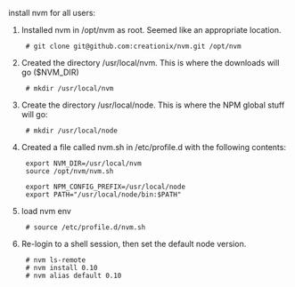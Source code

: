install nvm for all users:

1. Installed nvm in /opt/nvm as root. Seemed like an appropriate location.
  
        # git clone git@github.com:creationix/nvm.git /opt/nvm
  
2. Created the directory /usr/local/nvm. This is where the downloads will go ($NVM_DIR)
  
        # mkdir /usr/local/nvm
  
3. Create the directory /usr/local/node. This is where the NPM global stuff will go:

        # mkdir /usr/local/node
  
4. Created a file called nvm.sh in /etc/profile.d with the following contents:
  
        export NVM_DIR=/usr/local/nvm
        source /opt/nvm/nvm.sh

        export NPM_CONFIG_PREFIX=/usr/local/node
        export PATH="/usr/local/node/bin:$PATH"
  
5. load nvm env
        
        # source /etc/profile.d/nvm.sh
  
6. Re-login to a shell session, then set the default node version.
  
        # nvm ls-remote
        # nvm install 0.10
        # nvm alias default 0.10
